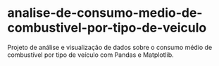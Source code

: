 # analise-de-consumo-medio-de-combustivel-por-tipo-de-veiculo
Projeto de análise e visualização de dados sobre o consumo médio de combustível por tipo de veículo com Pandas e Matplotlib.
